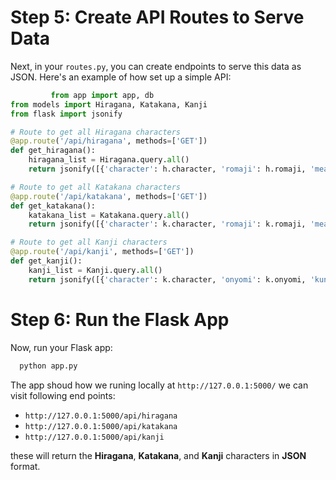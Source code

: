 # Step 5: Create API Routes to Serve Data

Next, in your `routes.py`, you can create endpoints to serve this data as JSON. Here's an example of how set up a simple API: 
```python
         from app import app, db
from models import Hiragana, Katakana, Kanji
from flask import jsonify

# Route to get all Hiragana characters
@app.route('/api/hiragana', methods=['GET'])
def get_hiragana():
    hiragana_list = Hiragana.query.all()
    return jsonify([{'character': h.character, 'romaji': h.romaji, 'meaning': h.meaning} for h in hiragana_list])

# Route to get all Katakana characters
@app.route('/api/katakana', methods=['GET'])
def get_katakana():
    katakana_list = Katakana.query.all()
    return jsonify([{'character': k.character, 'romaji': k.romaji, 'meaning': k.meaning} for k in katakana_list])

# Route to get all Kanji characters
@app.route('/api/kanji', methods=['GET'])
def get_kanji():
    kanji_list = Kanji.query.all()
    return jsonify([{'character': k.character, 'onyomi': k.onyomi, 'kunyomi': k.kunyomi, 'meaning': k.meaning} for k in kanji_list])

```
# Step 6: Run the Flask App

Now, run your Flask app:

```bash
  python app.py
```
The app shoud how we runing locally at `http://127.0.0.1:5000/` we can visit following end points: 

- `http://127.0.0.1:5000/api/hiragana`
- `http://127.0.0.1:5000/api/katakana`
- `http://127.0.0.1:5000/api/kanji`

these will return the **Hiragana**, **Katakana**, and **Kanji** characters in **JSON** format.